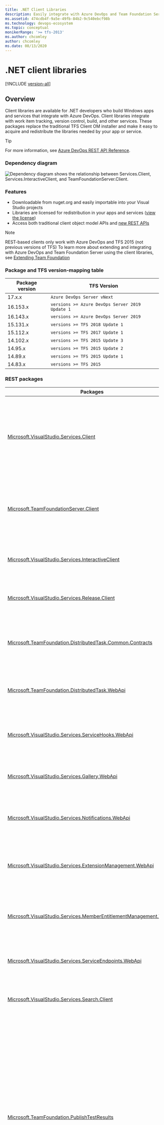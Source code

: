 ```yaml
---
title: .NET Client Libraries
description: Easily integrate with Azure DevOps and Team Foundation Server (TFS) from apps and services on Windows.
ms.assetid: 474cdb4f-9a5e-49fb-84b2-9c540ebcf98b
ms.technology: devops-ecosystem
ms.topic: conceptual
monikerRange: '>= tfs-2013'
ms.author: chcomley
author: chcomley
ms.date: 08/13/2020
---
```


# .NET client libraries

[!INCLUDE [version-all](../../includes/version-all.md)]

## Overview

Client libraries are available for .NET developers who build Windows apps and services that integrate with Azure DevOps. Client libraries integrate with work item tracking, version control, build, and other services. These packages replace the traditional TFS Client OM installer and make it easy to acquire and redistribute the libraries needed by your app or service.

> [!TIP]
> For more information, see [Azure DevOps REST API Reference](https://docs.microsoft.com/rest/api/azure/devops/?view=azure-devops-rest-5.1).

### Dependency diagram
![Dependency diagram shows the relationship between Services.Client, Services.InteractiveClient, and TeamFoundationServer.Client.](../concepts/media/dotnet-client-libraries-dependancy-diagram.jpg)

### Features

* Downloadable from nuget.org and easily importable into your Visual Studio projects
* Libraries are licensed for redistribution in your apps and services ([view the license](https://go.microsoft.com/fwlink/?LinkId=329770))
* Access both traditional client object model APIs and [new REST APIs](../rest-api-overview.md)


> [!NOTE]
> REST-based clients only work with Azure DevOps and TFS 2015 (not previous versions of TFS)
> To learn more about extending and integrating with  Azure DevOps and Team Foundation Server using the client libraries,
> see [Extending Team Foundation](https://msdn.microsoft.com/library/bb130146.aspx)

### Package and TFS version-mapping table

|Package version|TFS Version|
|---------------|-----------|
|17.x.x| `Azure DevOps Server vNext`|
|16.153.x| `versions >= Azure DevOps Server 2019 Update 1`|
|16.143.x| `versions >= Azure DevOps Server 2019`|
|15.131.x| `versions >= TFS 2018 Update 1`|
|15.112.x| `versions >= TFS 2017 Update 1`|
|14.102.x| `versions >= TFS 2015 Update 3`|
|14.95.x| `versions >= TFS 2015 Update 2`|
|14.89.x| `versions >= TFS 2015 Update 1`|
|14.83.x| `versions >= TFS 2015`|

### REST packages

|Packages  |Description  |Binaries  |
|---------|---------|---------|
|[Microsoft.VisualStudio.Services.Client​](https://www.nuget.org/packages/Microsoft.VisualStudio.Services.Client/)  |Provides access to shared platform services, such as organization, profile, identity, security, and more, via public REST APIs.   |`Microsoft.VisualStudio.Services.WebApi.dll`, `Microsoft.VisualStudio.Services.Common.dll`, `Microsoft.TeamFoundation.Common.dll`         |
|[Microsoft.TeamFoundationServer.Client](https://www.nuget.org/packages/Microsoft.TeamFoundationServer.Client/)​   | Provides access to version control, work item tracking, build, and more via public REST APIs. | `Microsoft.TeamFoundation.Build2.WebApi.dll`, `Microsoft.TeamFoundation.Core.WebApi.dll`, `Microsoft.TeamFoundation.WorkItemTracking.Process.WebApi.dll`, `Microsoft.TeamFoundation.SourceControl.WebApi.dll`, `Microsoft.TeamFoundation.TestManagement.WebApi.dll`, and so on. |
|[Microsoft.VisualStudio.Services.InteractiveClient](https://www.nuget.org/packages/Microsoft.VisualStudio.Services.InteractiveClient/)​   |Supports applications that require interactive sign-in by a user.          | `Microsoft.VisualStudio.Services.Client.Interactive.dll`        |
|[Microsoft.VisualStudio.Services.Release.Client​](https://www.nuget.org/packages/Microsoft.VisualStudio.Services.Release.Client/)    | Provides access to the Release Service via public REST APIs. |`Microsoft.VisualStudio.Services.ReleaseManagement.WebApi.dll`         |
|[Microsoft.TeamFoundation.DistributedTask.Common.Contracts​](https://www.nuget.org/packages/Microsoft.TeamFoundation.DistributedTask.Common.Contracts)  |Provides the models used to access the Distributed Task Service via public REST APIs.         |`Microsoft.TeamFoundation.DistributedTask.Common.Contracts.dll`         |
|[Microsoft.TeamFoundation.DistributedTask.WebApi](https://www.nuget.org/packages/Microsoft.TeamFoundation.DistributedTask.WebApi) |Provides access to the Distributed Task Service via public REST APIs.         | `Microsoft.TeamFoundation.DistributedTask.WebApi.dll`        |
|[Microsoft.VisualStudio.Services.ServiceHooks.WebApi](https://www.nuget.org/packages/Microsoft.VisualStudio.Services.ServiceHooks.WebApi)​  | Provides access to the Service Hooks Service via public REST APIs.         |`Microsoft.VisualStudio.Services.ServiceHooks.WebApi.dll`         |
|[Microsoft.VisualStudio.Services.Gallery.WebApi](https://www.nuget.org/packages/Microsoft.VisualStudio.Services.Gallery.WebApi) |Provides access to the Gallery Service via public REST APIs.         |`Microsoft.VisualStudio.Services.Gallery.WebApi.dll`         |
|[Microsoft.VisualStudio.Services.Notifications.WebApi](https://www.nuget.org/packages/Microsoft.VisualStudio.Services.Notifications.WebApi)​   | Provides access to the Notifications Service via public REST APIs.         |`Microsoft.VisualStudio.Services.Notifications.WebApi.dll`         |
|[Microsoft.VisualStudio.Services.ExtensionManagement.WebApi](https://www.nuget.org/packages/Microsoft.VisualStudio.Services.ExtensionManagement.WebApi)   |Provides access to the Extension Management Service via public REST APIs.         |`Microsoft.VisualStudio.Services.ExtensionManagement.WebApi.dll`         |
|[Microsoft.VisualStudio.Services.MemberEntitlementManagement.WebApi](https://www.nuget.org/packages/Microsoft.VisualStudio.Services.MemberEntitlementManagement.WebApi)   |Provides access to the Member Entitlement Management Service via public REST APIs.         |`Microsoft.VisualStudio.Services.MemberEntitlementManagement.WebApi.dll`         |
|[Microsoft.VisualStudio.Services.ServiceEndpoints.WebApi](https://www.nuget.org/packages/Microsoft.VisualStudio.Services.ServiceEndpoints.WebApi) ​  |Provides access to the Service Endpoints via public REST APIs.         |`Microsoft.VisualStudio.Services.ServiceEndpoints.WebApi.dll`         |
|[Microsoft.VisualStudio.Services.Search.Client](https://www.nuget.org/packages/Microsoft.VisualStudio.Services.Search.Client)|Provides access to the Search Service via public REST APIs.         |`Microsoft.VisualStudio.Services.Search.Shared.WebApi.dll`, `Microsoft.VisualStudio.Services.Search.WebApi.dll`         |
|[Microsoft.TeamFoundation.PublishTestResults​](https://www.nuget.org/packages/Microsoft.TeamFoundation.PublishTestResults)   |This task can be used to Publish test results and upload test attachments on Azure DevOps. The following results formats are supported with this package: 1. JUnit - publish tests from Junit projects, 2. NUnit- publish tests from Nunit projects, 3. VSTest- publish tests from Visual Studio projects, 4. Xunit- publish tests from Xunit projects          |`Microsoft.TeamFoundation.TestClient.PublishTestResults.dll`         |
|[Microsoft.VisualStudio.Services.Audit.WebApi](https://www.nuget.org/packages/Microsoft.VisualStudio.Services.Audit.WebApi)​   | Provides access to the Audit Service via public REST APIs.|`Microsoft.VisualStudio.Services.Audit.WebApi.dll`         |

> [!TIP]
> If you have an existing Windows application or service that uses the TFS Client Object Model, use Microsoft.TeamFoundationServer.ExtendedClient.

### Soap package

|Package  |Description  |Binaries  |
|---------|---------|---------|
|[Microsoft.TeamFoundationServer.ExtendedClient​](https://www.nuget.org/packages/Microsoft.TeamFoundationServer.ExtendedClient/) | Work with and manage version control, work items, and build, and other resources from your client application. This package doesn't support Net Standard Client OM. Only use this package when our REST APIs don't offer the functionality you need (for example, creating workspaces in TFVC)|`Microsoft.TeamFoundation.Build.Client.dll`, `Microsoft.TeamFoundation.DeleteTeamProject.dll`, `Microsoft.TeamFoundation.Diff.dll`, `Microsoft.TeamFoundation.Git.Client.dll`, `Microsoft.TeamFoundation.SharePointReporting.Integration.dll` , and so on.    |


### Install

From a NuGet package manager command prompt:

```cmd
PM> Install-Package Microsoft.TeamFoundationServer.ExtendedClient
```

## Pattern for use

Create an authenticated connection to Azure DevOps or TFS, and then get an HttpClient for the service you want to work with, and finally call methods against that service.
See the following examples:

```csharp
using Microsoft.VisualStudio.Services.Common;
using Microsoft.VisualStudio.Services.Client;
using Microsoft.TeamFoundation.SourceControl.WebApi;
using Microsoft.VisualStudio.Services.WebApi;

const String c_collectionUri = "https://dev.azure.com/fabrikam";
const String c_projectName = "MyGreatProject";
const String c_repoName = "MyRepo";

// Interactively ask the user for credentials, caching them so the user isn't constantly prompted
VssCredentials creds = new VssClientCredentials();
creds.Storage = new VssClientCredentialStorage();

// Connect to Azure DevOps Services
VssConnection connection = new VssConnection(new Uri(c_collectionUri), creds);

// Get a GitHttpClient to talk to the Git endpoints
using (GitHttpClient gitClient = connection.GetClient<GitHttpClient>())
{
    // Get data about a specific repository
    var repo = gitClient.GetRepositoryAsync(c_projectName, c_repoName).Result;
}
```

Authentication paths that produce an interactive dialog aren't available in the .NET Standard version of the .NET client libraries. When using the .NET Standard version of the .NET client libraries, provide credentials more explicitly to authenticate, as in the following example.

```csharp
using System;
using Microsoft.VisualStudio.Services.Common;
using Microsoft.TeamFoundation.SourceControl.WebApi;
using Microsoft.VisualStudio.Services.WebApi;


namespace ConsoleApp1
{
    class Program
    {
        const String c_collectionUri = "https://dev.azure.com/fabrikam";
        const String c_projectName = "MyGreatProject";
        const String c_repoName = "MyRepo";
        const string c_pat = "xxxxxxxxxxxxxxxxxxxxxxxxxxxxxxxxxxxxxxxxxxxxxxxxx";

        static void Main(string[] args)
        {
            VssCredentials creds = new VssBasicCredential(string.Empty, c_pat);

            // Connect to Azure DevOps Services
            VssConnection connection = new VssConnection(new Uri(c_collectionUri), creds);

            // Get a GitHttpClient to talk to the Git endpoints
            using (GitHttpClient gitClient = connection.GetClient<GitHttpClient>())
            {
                // Get data about a specific repository
                var repo = gitClient.GetRepositoryAsync(c_projectName, c_repoName).Result;
            }
        }
    }
}
```

Further authentication samples can be found on our [.NET Samples Page](../get-started/client-libraries/samples.md).

## Reference

You can find detailed, up-to-date reference documentation in the [Azure DevOps .NET SDK API Reference browser](https://docs.microsoft.com/dotnet/api/index?view=azure-devops-dotnet).

## Samples

You can check out samples on our [.NET Samples Page](../get-started/client-libraries/samples.md) or directly on our [.NET GitHub Repo](https://github.com/Microsoft/vsts-dotnet-samples).

## Known issues

### Interactive authentication dialog doesn't appear when using the Azure DevOps OM in a Single Threaded Apartment (STA)

The interactive authentication dialog doesn't appear in cases where your code is running from a [Single Threaded Apartment](https://docs.microsoft.com/windows/desktop/com/single-threaded-apartments) (STA).  This issue can commonly occur from [WPF](https://docs.microsoft.com/dotnet/framework/wpf/advanced/wpf-architecture) applications.  To work around this issue, you can change your initialization method to be async and request authentication as in the following example.

```csharp
async void InitAzureDevOps()
{
    Uri _uri = new Uri("https://dev.azure.com/MyAccount/");

    var creds = new VssClientCredentials(new WindowsCredential(false),
                                         new VssFederatedCredential(false),
                                         CredentialPromptType.PromptIfNeeded);

    VssConnection vssConnection = new VssConnection(_uri, creds);
    await vssConnection.ConnectAsync();

    ...

}
```

### Using NetStandard 2.0 versions of the Azure DevOps OM

For version 16.143.1 of our NuGet packages, we support NetStandard 2.0. These packages correlate with Azure DevOps Server 2019 RTW and are fully compatible with Azure DevOps.

### Microsoft.TeamFoundationServer.ExtendedClient package doesn't have NetStandard support

The [Microsoft.TeamFoundationServer.ExtendedClient](https://www.nuget.org/packages/Microsoft.TeamFoundationServer.ExtendedClient) currently doesn't support a NetStandard compliant version. This package includes our older SOAP object model, which has been replaced by our newer REST object model.  At this point, we're no longer investing in the older SOAP object model, and have no plans to create a NetStandard version of it.

